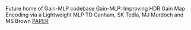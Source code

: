 Future home of Gain-MLP codebase
Gain-MLP: Improving HDR Gain Map Encoding via a Lightweight MLP
TD Canham, SK Tedla, MJ Murdoch and MS Brown
[PAPER](https://arxiv.org/pdf/2503.11883)
